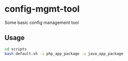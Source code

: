 # config-mgmt-tool
Some basic config management tool


## Usage
```sh
cd scripts
bash default.sh -i php_app_package -u java_app_package
```
